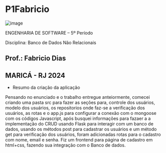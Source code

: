 # P1Fabricio

![image](https://user-images.githubusercontent.com/125207561/227806419-e7b414db-a97d-4a29-a3a3-4f82564f32e1.png)



ENGENHARIA DE SOFTWARE – 5º Período

Disciplina: Banco de Dados Não Relacionais

Prof.: Fabricio Dias
-----------------------
MARICÁ - RJ
2024
-----------------------


- Resumo da criação da aplicação

Pensando no enunciado e o trabalho entregue anteiormente, comecei criando uma pasta src para fazer as seções para, controle dos usuários, modelo dos usuários, os repositorios onde faz-se a verificação dos usuários, as rotas e o app.js para configurar a conexão com o mongoose com os códigos Javascript, após busquei informações para fazaer a a implementação do CRUD usando Flask para interagir com um banco de dados, usando os métodos post para cadastrar os usuários e um método get para verificação dos usuários, foram adicionadas rotas para o cadastro com nome, email e senha.
Fiz um frontend para página de cadastro em html+css, fazendo sua integração com o Banco de dados. 
